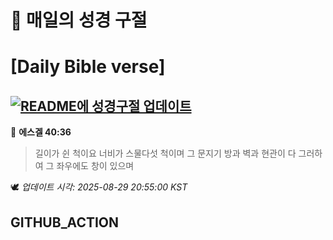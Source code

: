 # 🙏 매일의 성경 구절
# [Daily Bible verse]
## [![README에 성경구절 업데이트](https://github.com/DONGSUKA/first_test/actions/workflows/update-readme-bible.yml/badge.svg)](https://github.com/DONGSUKA/first_test/actions/workflows/update-readme-bible.yml)
<!-- START_BIBLE_VERSE -->
📖 **에스겔 40:36**
> 길이가 쉰 척이요 너비가 스물다섯 척이며 그 문지기 방과 벽과 현관이 다 그러하여 그 좌우에도 창이 있으며

🕊️ _업데이트 시각: 2025-08-29 20:55:00 KST_
  <!-- END_BIBLE_VERSE -->
## GITHUB_ACTION
